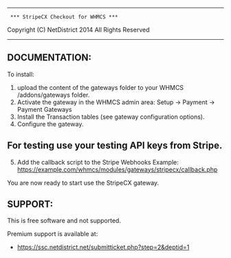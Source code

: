 **********************************************

     *** StripeCX Checkout for WHMCS ***


Copyright (C) NetDistrict 2014
All Rights Reserved

**********************************************


DOCUMENTATION:
----------------------------------------------
To install:

1. upload the content of the gateways folder to your WHMCS /addons/gateways folder.
2. Activate the gateway in the WHMCS admin area: Setup -> Payment -> Payment Gateways
3. Install the Transaction tables (see gateway configuration options).
4. Configure the gateway.

 ## For testing use your testing API keys from Stripe.

5. Add the callback script to the Stripe Webhooks
   Example: https://example.com/whmcs/modules/gateways/stripecx/callback.php


You are now ready to start use the StripeCX gateway.


SUPPORT:
----------------------------------------------
This is free software and not supported.

Premium support is available at:
 - https://ssc.netdistrict.net/submitticket.php?step=2&deptid=1